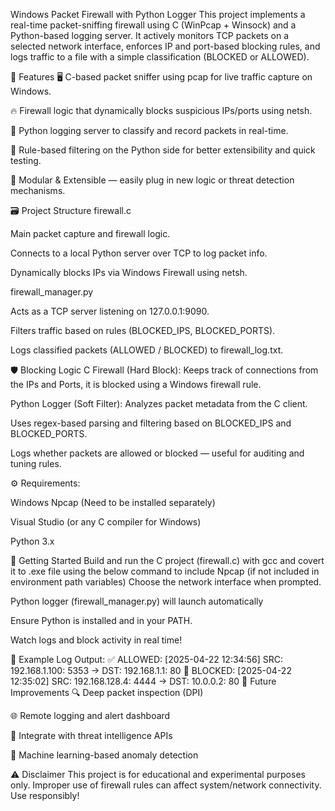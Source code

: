 Windows Packet Firewall with Python Logger
This project implements a real-time packet-sniffing firewall using C (WinPcap + Winsock) and a Python-based logging server. It actively monitors TCP packets on a selected network interface, enforces IP and port-based blocking rules, and logs traffic to a file with a simple classification (BLOCKED or ALLOWED).

🧰 Features
🖥️ C-based packet sniffer using pcap for live traffic capture on Windows.

🔥 Firewall logic that dynamically blocks suspicious IPs/ports using netsh.

🔄 Python logging server to classify and record packets in real-time.

🧠 Rule-based filtering on the Python side for better extensibility and quick testing.

🧱 Modular & Extensible — easily plug in new logic or threat detection mechanisms.

🗃️ Project Structure
firewall.c

Main packet capture and firewall logic.

Connects to a local Python server over TCP to log packet info.

Dynamically blocks IPs via Windows Firewall using netsh.

firewall_manager.py

Acts as a TCP server listening on 127.0.0.1:9090.

Filters traffic based on rules (BLOCKED_IPS, BLOCKED_PORTS).

Logs classified packets (ALLOWED / BLOCKED) to firewall_log.txt.

🛡️ Blocking Logic
C Firewall (Hard Block):
Keeps track of connections from the IPs and Ports, it is blocked using a Windows firewall rule.

Python Logger (Soft Filter):
Analyzes packet metadata from the C client.

Uses regex-based parsing and filtering based on BLOCKED_IPS and BLOCKED_PORTS.

Logs whether packets are allowed or blocked — useful for auditing and tuning rules.

⚙️ Requirements:

Windows
Npcap (Need to be installed separately) 

Visual Studio (or any C compiler for Windows)

Python 3.x

🚀 Getting Started
Build and run the C project (firewall.c) with gcc and covert it to .exe file using the below command to include Npcap (if not included in environment path variables) 
Choose the network interface when prompted.

Python logger (firewall_manager.py) will launch automatically

Ensure Python is installed and in your PATH.

Watch logs and block activity in real time!

📝 Example Log Output:
✅ ALLOWED: [2025-04-22 12:34:56] SRC: 192.168.1.100: 5353 -> DST: 192.168.1.1: 80
🚫 BLOCKED: [2025-04-22 12:35:02] SRC: 192.168.128.4: 4444 -> DST: 10.0.0.2: 80
🧠 Future Improvements
🔍 Deep packet inspection (DPI)

🌐 Remote logging and alert dashboard

🧪 Integrate with threat intelligence APIs

🧬 Machine learning-based anomaly detection

⚠️ Disclaimer
This project is for educational and experimental purposes only. Improper use of firewall rules can affect system/network connectivity. Use responsibly!
